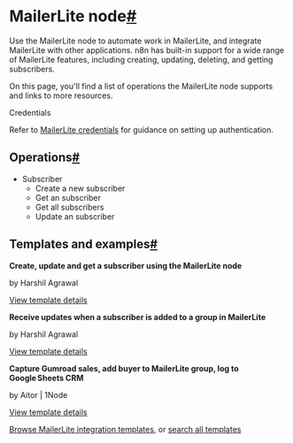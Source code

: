[](https://github.com/n8n-io/n8n-docs/edit/main/docs/integrations/builtin/app-nodes/n8n-nodes-base.mailerlite.md "Edit this page")

# MailerLite node[#](#mailerlite-node "Permanent link")

Use the MailerLite node to automate work in MailerLite, and integrate MailerLite with other applications. n8n has built-in support for a wide range of MailerLite features, including creating, updating, deleting, and getting subscribers.

On this page, you'll find a list of operations the MailerLite node supports and links to more resources.

Credentials

Refer to [MailerLite credentials](../../credentials/mailerlite/) for guidance on setting up authentication.

## Operations[#](#operations "Permanent link")

*   Subscriber
    *   Create a new subscriber
    *   Get an subscriber
    *   Get all subscribers
    *   Update an subscriber

## Templates and examples[#](#templates-and-examples "Permanent link")

**Create, update and get a subscriber using the MailerLite node**

by Harshil Agrawal

[View template details](https://n8n.io/workflows/751-create-update-and-get-a-subscriber-using-the-mailerlite-node/)

**Receive updates when a subscriber is added to a group in MailerLite**

by Harshil Agrawal

[View template details](https://n8n.io/workflows/759-receive-updates-when-a-subscriber-is-added-to-a-group-in-mailerlite/)

**Capture Gumroad sales, add buyer to MailerLite group, log to Google Sheets CRM**

by Aitor | 1Node

[View template details](https://n8n.io/workflows/3676-capture-gumroad-sales-add-buyer-to-mailerlite-group-log-to-google-sheets-crm/)

[Browse MailerLite integration templates](https://n8n.io/integrations/mailerlite/), or [search all templates](https://n8n.io/workflows/)